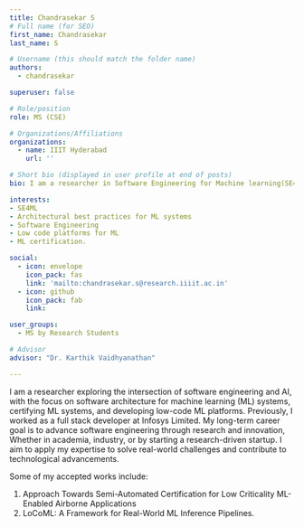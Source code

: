 ```yaml
---
title: Chandrasekar S
# Full name (for SEO)
first_name: Chandrasekar
last_name: S

# Username (this should match the folder name)
authors:
  - chandrasekar

superuser: false

# Role/position
role: MS (CSE)

# Organizations/Affiliations
organizations:
  - name: IIIT Hyderabad
    url: ''

# Short bio (displayed in user profile at end of posts)
bio: I am a researcher in Software Engineering for Machine learning(SE4ML), specializing in architecting ML enabled systems. I have industry experience at Infosys Ltd.

interests:
- SE4ML
- Architectural best practices for ML systems
- Software Engineering
- Low code platforms for ML
- ML certification.

social:
  - icon: envelope
    icon_pack: fas
    link: 'mailto:chandrasekar.s@research.iiiit.ac.in'
  - icon: github
    icon_pack: fab
    link:

user_groups:
  - MS by Research Students

# Advisor
advisor: "Dr. Karthik Vaidhyanathan"

---
```


I am a researcher exploring the intersection of software engineering and AI, with the focus on software architecture for machine learning (ML) systems, certifying ML systems, and developing low-code ML platforms. Previously, I worked as a full stack developer at Infosys Limited. My long-term career goal is to advance software engineering through research and innovation, Whether in academia, industry, or by starting a research-driven startup. I aim to apply my expertise to solve real-world challenges and contribute to technological advancements.

Some of my accepted works include:

1. Approach Towards Semi-Automated Certification for Low Criticality ML-Enabled Airborne Applications
2. LoCoML: A Framework for Real-World ML Inference Pipelines.
